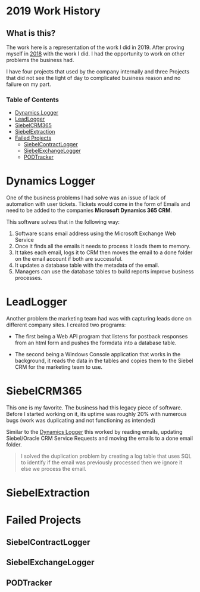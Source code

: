 # 2019 Work History

## What is this?

The work here is a representation of the work I did in 2019. After proving myself in [2018](https://github.com/Lwachira/2018-Work-History) with the work I did. I had the opportunity to work on other problems the business had. 

I have four projects that used by the company internally and three Projects that did not see the light of day to complicated business reason and no failure on my part.


### Table of Contents
- [Dynamics Logger](#dynamics-logger)
- [LeadLogger](#leadlogger)
- [SiebelCRM365](#siebelcrm365)
- [SiebelExtraction](#siebelextraction)
- [Failed Projects](#failed-projects)
    - [SiebelContractLogger](#siebelcontractlogger)
    - [SiebelExchangeLogger](#siebelexchangelogger)
    - [PODTracker](#podtracker)
    

# Dynamics Logger

One of the business problems I had solve was an issue of lack of automation with user tickets. Tickets would come in the form of Emails and need to be added to the companies **Microsoft Dynamics 365 CRM**. 

This software solves that in the following way: 
1. Software scans email address using the Microsoft Exchange Web Service
2. Once it finds all the emails it needs to process it loads them to memory. 
3. It takes each email, logs it to CRM then moves the email to a done folder on the email account if both are successful.
4. It updates a database table with the metadata of the email.
5. Managers can use the database tables to build reports improve business processes.


# LeadLogger

Another problem the marketing team had was with capturing leads done on different company sites. I created two programs: 
- The first being a Web API program that listens for postback responses from an html form and pushes the formdata into a database table.

- The second being a Windows Console application that works in the background, it reads the data in the tables and copies them to the Siebel CRM for the marketing team to use.

# SiebelCRM365

This one is my favorite. The business had this legacy piece of software. Before I started working on it, its uptime was roughly 20% with numerous bugs (work was duplicating and not functioning as intended)

Similar to the [Dynamics Logger](#dynamics-logger) this worked by reading emails, updating Siebel/Oracle CRM Service Requests and moving the emails to a done email folder. 

> I solved the duplication problem by creating a log table that uses SQL to identify if the email was previously processed then we ignore it else we process the email.

# SiebelExtraction

# Failed Projects

## SiebelContractLogger

## SiebelExchangeLogger

## PODTracker
